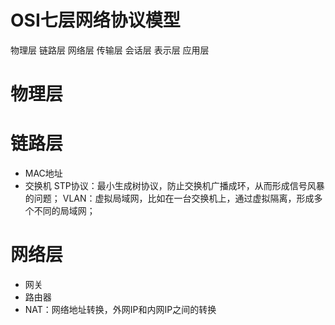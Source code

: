 # OSI七层网络协议模型
物理层
链路层
网络层
传输层
会话层
表示层
应用层


# 物理层

# 链路层
 - MAC地址
 - 交换机
   STP协议：最小生成树协议，防止交换机广播成环，从而形成信号风暴的问题；
   VLAN：虚拟局域网，比如在一台交换机上，通过虚拟隔离，形成多个不同的局域网；

# 网络层
 - 网关
 - 路由器
 - NAT：网络地址转换，外网IP和内网IP之间的转换


